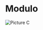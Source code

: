 # **Modulo**

![Picture C](https://media.discordapp.net/attachments/1139161006761857024/1139161060784476170/Screenshot_2023-08-10_133843.png?width=503&height=671)